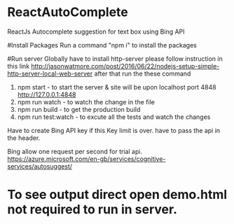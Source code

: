 # ReactAutoComplete
ReactJs Autocomplete suggestion for text box using Bing API

#Install Packages
Run a command "npm i" to install the packages

#Run server
Globally have to install http-server please follow instruction in this link
http://jasonwatmore.com/post/2016/06/22/nodejs-setup-simple-http-server-local-web-server
after that run the these command
  1. npm start - to start the server & site will be upon localhost port 4848
      http://127.0.0.1:4848
  2. npm run watch - to watch the change in the file
  3. npm run build - to get the production build
  4. npm run test:watch - to excute all the tests and watch the changes
  
Have to create Bing API key if this Key limit is over. have to pass the api in the header.

Bing allow one request per second for trial api. https://azure.microsoft.com/en-gb/services/cognitive-services/autosuggest/

# To see output direct open demo.html not required to run in server.
